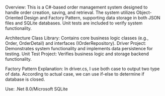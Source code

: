 Overview:
This is a C#-based order management system designed to handle order creation, saving, and retrieval. 
The system utilizes Object-Oriented Design and Factory Pattern, supporting data storage in both JSON files and SQLite databases. 
Unit tests are included to verify system functionality.

Architecture
Class Library: Contains core business logic classes (e.g., Order, OrderDetail) and interfaces (IOrderRepository).
Driver Project: Demonstrates system functionality and implements data persistence for testing.
Unit Test Project: Verifies business logic and storage backend functionality.

Factory Pattern Explanation:
In driver.cs, I use both case to output two type of data.
According to actual case, we can use if-else to determine if database is closed.

Use:
.Net 8.0/Microsoft SQLite
